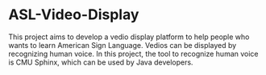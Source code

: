 # ASL-Video-Display
This project aims to develop a vedio display platform to help people who wants to learn American Sign Language. Vedios can be displayed by recognizing human voice. In this project, the tool to recognize human voice is CMU Sphinx, which can be used by Java developers.

